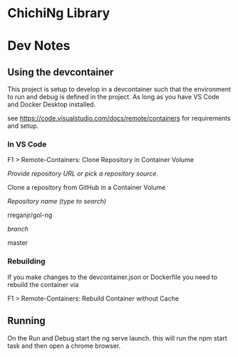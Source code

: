 # ChichiNg Library

# Dev Notes

## Using the devcontainer

This project is setup to develop in a devcontainer such that the environment to run and debug is defined in the project. As long as you have VS Code and Docker Desktop installed.

see https://code.visualstudio.com/docs/remote/containers for requirements and setup.

### In VS Code

F1 > Remote-Containers: Clone Repository in Container Volume

*Provide repository URL or pick a repository source.*

Clone a repository from GitHub in a Container Volume

*Repository name (type to search)*

rreganjr/gol-ng

*branch*

master

### Rebuilding

If you make changes to the devcontainer.json or Dockerfile you need to rebuild the container via 

F1 > Remote-Containers: Rebuild Container without Cache

## Running

On the Run and Debug start the ng serve launch. this will run the npm start task and then open a chrome browser.

